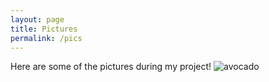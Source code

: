 ```yaml
---
layout: page
title: Pictures
permalink: /pics
---
```


Here are some of the pictures during my project!
![avocado](Images.zip/IMG_2081.jpg)
